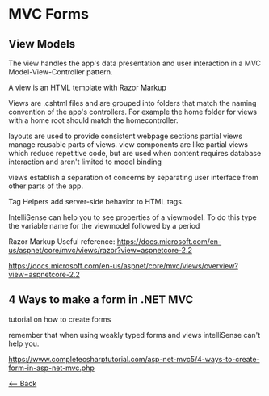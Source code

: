 # MVC Forms

## View Models
The view handles the app's data presentation and user interaction in a MVC Model-View-Controller pattern.

A view is an HTML template with Razor Markup 

Views are .cshtml files and are grouped into folders that match the naming convention of the app's controllers. For example the home folder for views with a home root should match the homecontroller. 

layouts are used to provide consistent webpage sections
partial views manage reusable parts of views.
view components are like partial views which reduce repetitive code, but are used when content requires database interaction and aren't limited to model binding

views establish a separation of concerns by separating user interface from other parts of the app.

Tag Helpers add server-side behavior to HTML tags.  

IntelliSense can help you to see properties of a viewmodel. To do this type the variable name for the viewmodel followed by a period   

Razor Markup Useful reference:
 https://docs.microsoft.com/en-us/aspnet/core/mvc/views/razor?view=aspnetcore-2.2


https://docs.microsoft.com/en-us/aspnet/core/mvc/views/overview?view=aspnetcore-2.2

## 4 Ways to make a form in .NET MVC

tutorial on how to create forms

remember that when using weakly typed forms and views intelliSense can't help you.

https://www.completecsharptutorial.com/asp-net-mvc5/4-ways-to-create-form-in-asp-net-mvc.php



[<-- Back](README.md)